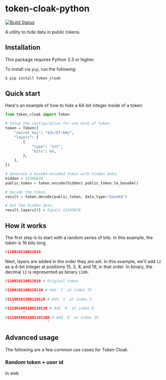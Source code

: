 # token-cloak-python

[![Build Status](https://travis-ci.org/ryannjohnson/token-cloak-python.svg?branch=master)](https://travis-ci.org/ryannjohnson/token-cloak-python)

A utility to hide data in public tokens.

## Installation

This package requires Python 3.3 or higher.

To install via `pip`, run the following:

```sh
$ pip install token_cloak
```

## Quick start

Here's an example of how to hide a 64-bit integer inside of a token:

```py
from token_cloak import Token

# Setup the configuration for one kind of token.
token = Token({
    "secret_key": "$3crET-K#y",
    "layers": [
        {
            "type": "int",
            "bits": 64,
        },
    ],
})

# Generate a base64-encoded token with hidden data.
hidden = 12345678
public_token = token.encode(hidden).public_token.to_base64()

# Decode the token.
result = token.decode(public_token, data_type="base64")

# Get the hidden data.
result.layers[0] # Equals 12345678
```

## How it works

The first step is to start with a random series of bits. In this example, the token is 16 bits long.

```py
0110010110011010
```

Next, layers are added in the order they are set. In this example, we'll add `12` as a 4-bit integer at positions 15, 3, 8, and 19, in that order. In binary, the decimal `12` is represented as binary `1100`.

```py
0110010110011010 # Original token

01100101100110110 # Add `1` at index 15
               ^
011100101100110110 # Add `1` at index 3
   ^
0111001001100110110 # Add `0` at index 8
        ^
01110010011001101100 # Add `0` at index 19
                   ^
```

## Advanced usage

The following are a few common use cases for Token Cloak.

### Random token + user id

In web